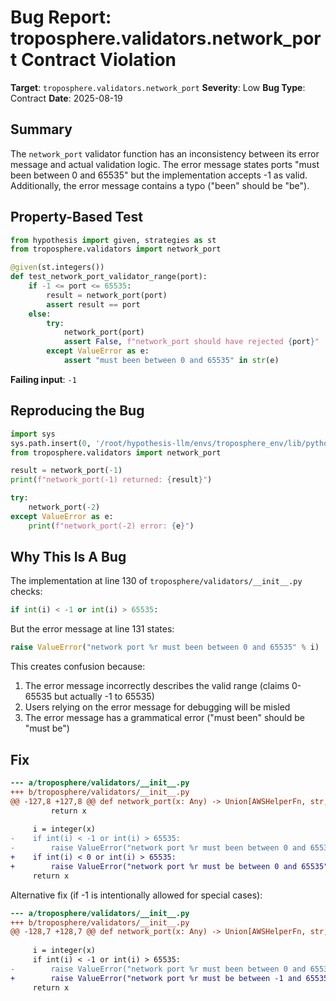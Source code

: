 # Bug Report: troposphere.validators.network_port Contract Violation

**Target**: `troposphere.validators.network_port`
**Severity**: Low
**Bug Type**: Contract
**Date**: 2025-08-19

## Summary

The `network_port` validator function has an inconsistency between its error message and actual validation logic. The error message states ports "must been between 0 and 65535" but the implementation accepts -1 as valid. Additionally, the error message contains a typo ("been" should be "be").

## Property-Based Test

```python
from hypothesis import given, strategies as st
from troposphere.validators import network_port

@given(st.integers())
def test_network_port_validator_range(port):
    if -1 <= port <= 65535:
        result = network_port(port)
        assert result == port
    else:
        try:
            network_port(port)
            assert False, f"network_port should have rejected {port}"
        except ValueError as e:
            assert "must been between 0 and 65535" in str(e)
```

**Failing input**: `-1`

## Reproducing the Bug

```python
import sys
sys.path.insert(0, '/root/hypothesis-llm/envs/troposphere_env/lib/python3.13/site-packages')
from troposphere.validators import network_port

result = network_port(-1)
print(f"network_port(-1) returned: {result}")

try:
    network_port(-2)
except ValueError as e:
    print(f"network_port(-2) error: {e}")
```

## Why This Is A Bug

The implementation at line 130 of `troposphere/validators/__init__.py` checks:
```python
if int(i) < -1 or int(i) > 65535:
```

But the error message at line 131 states:
```python
raise ValueError("network port %r must been between 0 and 65535" % i)
```

This creates confusion because:
1. The error message incorrectly describes the valid range (claims 0-65535 but actually -1 to 65535)
2. Users relying on the error message for debugging will be misled
3. The error message has a grammatical error ("must been" should be "must be")

## Fix

```diff
--- a/troposphere/validators/__init__.py
+++ b/troposphere/validators/__init__.py
@@ -127,8 +127,8 @@ def network_port(x: Any) -> Union[AWSHelperFn, str, bytes, SupportsInt, Support
         return x
 
     i = integer(x)
-    if int(i) < -1 or int(i) > 65535:
-        raise ValueError("network port %r must been between 0 and 65535" % i)
+    if int(i) < 0 or int(i) > 65535:
+        raise ValueError("network port %r must be between 0 and 65535" % i)
     return x
```

Alternative fix (if -1 is intentionally allowed for special cases):
```diff
--- a/troposphere/validators/__init__.py
+++ b/troposphere/validators/__init__.py
@@ -128,7 +128,7 @@ def network_port(x: Any) -> Union[AWSHelperFn, str, bytes, SupportsInt, Support
 
     i = integer(x)
     if int(i) < -1 or int(i) > 65535:
-        raise ValueError("network port %r must been between 0 and 65535" % i)
+        raise ValueError("network port %r must be between -1 and 65535" % i)
     return x
```